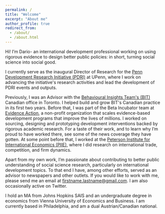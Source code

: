 ```yaml
---
permalink: /
title: "Welcome"
excerpt: "About me"
author_profile: true
redirect_from: 
  - /about/
  - /about.html
---
```


Hi! I’m Dario- an international development professional working on using rigorous evidence to design better public policies: in short, turning social science into social good. 

I currently serve as the inaugural Director of Research for the [Penn Development Research Initiative (PDRI)](https://pdri.upenn.edu/) at UPenn, where I work on advancing the initiative's research activities and lead the development of PDRI events and outputs.

Previously, I was an Advisor with the [Behavioural Insights Team's (BIT)](https://www.bi.team/) Canadian office in Toronto. I helped build and grow BIT's Canadian practice in its first two years. Before that, I was part of the Beta Incubator team at [Evidence Action](https://www.evidenceaction.org/), a non-profit organization that scales evidence-based development programs that improve the lives of millions. I worked on sourcing, designing and prototyping development interventions backed by rigorous academic research. For a taste of their work, and to learn why I’m proud to have worked there, see some of the news coverage they have gotten. At some point before that, I worked at the [Peterson Institute for International Economics (PIIE)](https://www.piie.com/), where I did research on international trade, competition, and firm dynamics.

Apart from my own work, I’m passionate about contributing to better public understanding of social science research, particularly on international development topics. To that end I have, among other efforts, served as an advisor to newspapers and other outlets. If you would like to work with me, please send me an email at firstname.lastname@gmail.com. I am also occasionally active on Twitter.

I hold an MA from Johns Hopkins SAIS and an undergraduate degree in economics from Vienna University of Economics and Business. I am currently based in Philadelphia, and am a dual Austrian/Canadian national.